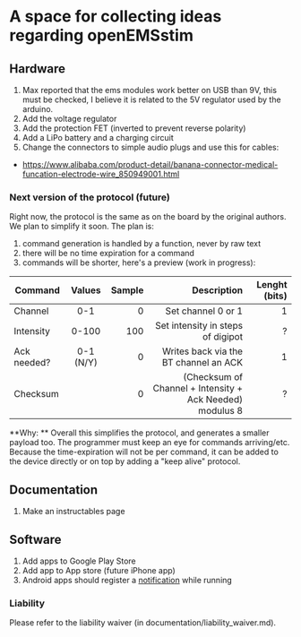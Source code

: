 # A space for collecting ideas regarding openEMSstim

## Hardware
1. Max reported that the ems modules work better on USB than 9V, this must be checked, I believe it is related to the 5V regulator used by the arduino. 
2. Add the voltage regulator
3. Add the protection FET (inverted to prevent reverse polarity)
4. Add a LiPo battery and a charging circuit
5. Change the connectors to simple audio plugs and use this for cables:
- https://www.alibaba.com/product-detail/banana-connector-medical-funcation-electrode-wire_850949001.html

### Next version of the protocol (future)

Right now, the protocol is the same as on the board by the original authors. We plan to simplify it soon. The plan is:

1. command generation is handled by a function, never by raw text
2. there will be no time expiration for a command
3. commands will be shorter, here's a preview (work in progress):

| Command       | Values   | Sample  	| Description | Lenght (bits) | 
| ------------- |:--------:| ---------:|------------:|------------:|
| Channel 		|0-1		|0  		|Set channel 0 or 1| 1 | 
| Intensity		|0-100 		|100		|Set intensity in steps of digipot | ? |  
| Ack needed?   |0-1 (N/Y) 	|0			|Writes back via the BT channel an ACK| 1 |
| Checksum	    |       	|0			|(Checksum of Channel + Intensity + Ack Needed) modulus 8| ? |  

**Why: ** Overall this simplifies the protocol, and generates a smaller payload too. The programmer must keep an eye for commands arriving/etc. Because the time-expiration will not be per command, it can be added to the device directly or on top by adding a "keep alive" protocol. 


## Documentation
1. Make an instructables page


## Software
1. Add apps to Google Play Store
2. Add app to App store (future iPhone app)
3. Android apps should register a [notification](http://www.androidbegin.com/tutorial/android-broadcast-receiver-notification-tutorial/) while running

### Liability

Please refer to the liability waiver (in documentation/liability_waiver.md).
